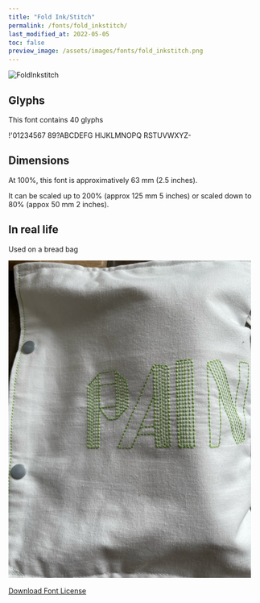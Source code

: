 ```yaml
---
title: "Fold Ink/Stitch"
permalink: /fonts/fold_inkstitch/
last_modified_at: 2022-05-05
toc: false
preview_image: /assets/images/fonts/fold_inkstitch.png
---
```

![FoldInkstitch](/assets/images/fonts/fold_inkstitch.png)

## Glyphs
This font contains 40 glyphs

!'01234567
89?ABCDEFG
HIJKLMNOPQ
RSTUVWXYZ-

## Dimensions

At 100%, this font is approximatively  63 mm (2.5 inches).

It can be scaled up to 200% (approx 125 mm 5 inches) or scaled down  to 80% (appox 50 mm 2 inches).

## In real life


Used on a bread bag

![Bread Bag](/assets/images/fonts/folded2.png)

[Download Font License](https://github.com/inkstitch/inkstitch/tree/main/fonts/fold_inkstitch/license)

